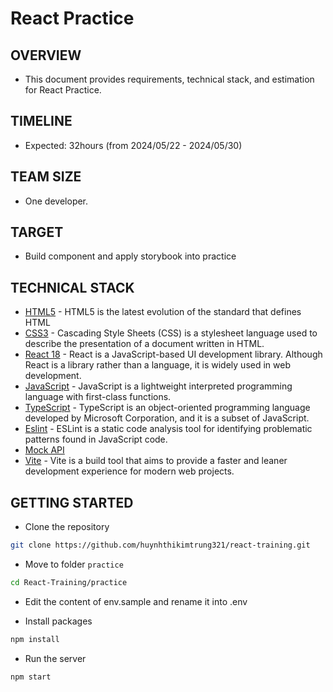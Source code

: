 # React Practice

## OVERVIEW

- This document provides requirements, technical stack, and estimation for React Practice.

## TIMELINE

- Expected: 32hours  (from 2024/05/22 - 2024/05/30)

## TEAM SIZE

- One developer.

## TARGET

- Build component and apply storybook into practice

## TECHNICAL STACK

- [HTML5](https://developer.mozilla.org/en-US/docs/Web/Guide/HTML/HTML5) - HTML5 is the latest evolution of the standard that defines HTML
- [CSS3](https://developer.mozilla.org/en-US/docs/Web/CSS) - Cascading Style Sheets (CSS) is a stylesheet language used to describe the presentation of a document written in HTML.
- [React 18](https://react.dev) - React is a JavaScript-based UI development library. Although React is a library rather than a language, it is widely used in web development.
- [JavaScript](https://developer.mozilla.org/en-US/docs/Web/JavaScript) - JavaScript is a lightweight interpreted programming language with first-class functions.
- [TypeScript](https://www.typescriptlang.org) - TypeScript is an object-oriented programming language developed by Microsoft Corporation, and it is a subset of JavaScript.
- [Eslint](https://eslint.org) - ESLint is a static code analysis tool for identifying problematic patterns found in JavaScript code.
- [Mock API](https://mockapi.io/projects)
- [Vite](https://vitejs.dev) - Vite is a build tool that aims to provide a faster and leaner development experience for modern web projects.

## GETTING STARTED

* Clone the repository

```bash
git clone https://github.com/huynhthikimtrung321/react-training.git
```

* Move to folder `practice` 

```bash
cd React-Training/practice
```

* Edit the content of env.sample and rename it into .env

* Install packages

```bash
npm install
```

* Run the server

```bash
npm start
```

